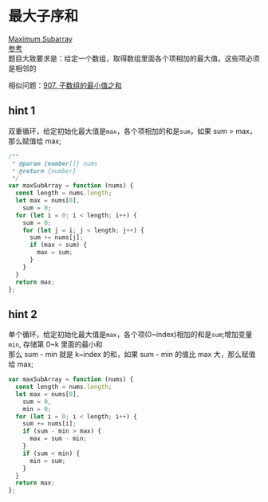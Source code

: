 # 最大子序和

[Maximum Subarray](https://leetcode.com/problems/maximum-subarray/)  
[参考](https://github.com/azl397985856/leetcode/blob/master/problems/53.maximum-sum-subarray-cn.md)  
题目大致要求是：给定一个数组，取得数组里面各个项相加的最大值。这些项必须是相邻的

相似问题：[907. 子数组的最小值之和](./907.md)

## hint 1

双重循环，给定初始化最大值是`max`，各个项相加的和是`sum`，如果 sum > max，那么赋值给 max;

```js
/**
 * @param {number[]} nums
 * @return {number}
 */
var maxSubArray = function (nums) {
  const length = nums.length;
  let max = nums[0],
    sum = 0;
  for (let i = 0; i < length; i++) {
    sum = 0;
    for (let j = i; j < length; j++) {
      sum += nums[j];
      if (max < sum) {
        max = sum;
      }
    }
  }
  return max;
};
```

## hint 2

单个循环，给定初始化最大值是`max`，各个项(0~index)相加的和是`sum`;增加变量`min`, 存储第 0~k 里面的最小和  
那么 sum - min 就是 k~index 的和，如果 sum - min 的值比 max 大，那么赋值给 max;

```js
var maxSubArray = function (nums) {
  const length = nums.length;
  let max = nums[0],
    sum = 0,
    min = 0;
  for (let i = 0; i < length; i++) {
    sum += nums[i];
    if (sum - min > max) {
      max = sum - min;
    }
    if (sum < min) {
      min = sum;
    }
  }
  return max;
};
```
